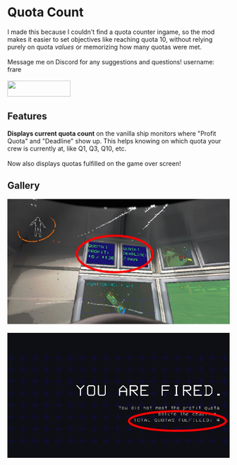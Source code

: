 # Quota Count

I made this because I couldn't find a quota counter ingame, so the mod makes it easier to set objectives like reaching quota 10, without relying purely on quota <i>values</i> or memorizing how many quotas were met.
<br><br>
Message me on Discord for any suggestions and questions! username: frare
<br><br>
[<img src="https://storage.ko-fi.com/cdn/kofi2.png?v=6" width=143 height=36>](https://ko-fi.com/frare)

## Features
<b>Displays current quota count</b> on the vanilla ship monitors where "Profit Quota" and "Deadline" show up.
This helps knowing on which quota your crew is currently at, like Q1, Q3, Q10, etc.
<br><br>
Now also displays quotas fulfilled on the game over screen!

## Gallery
![Profit quota monitor](https://github.com/frare/lcmod-quota-count/blob/main/img/monitors.jpeg?raw=true)
<br>
<br>
![Game over screen](https://github.com/frare/lcmod-quota-count/blob/main/img/gameover.jpeg?raw=true)
